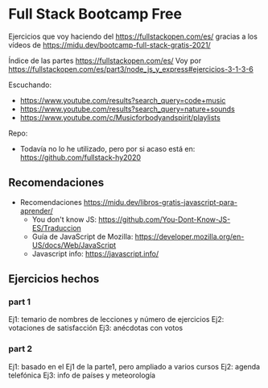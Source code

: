 # Full Stack Bootcamp Free

Ejercicios que voy haciendo del <https://fullstackopen.com/es/> gracias a los vídeos de <https://midu.dev/bootcamp-full-stack-gratis-2021/>

Índice de las partes <https://fullstackopen.com/es/>
Voy por <https://fullstackopen.com/es/part3/node_js_y_express#ejercicios-3-1-3-6>

Escuchando:

- <https://www.youtube.com/results?search_query=code+music>
- <https://www.youtube.com/results?search_query=nature+sounds>
- <https://www.youtube.com/c/Musicforbodyandspirit/playlists>

Repo:

- Todavía no lo he utilizado, pero por si acaso está en: <https://github.com/fullstack-hy2020>

## Recomendaciones

- Recomendaciones <https://midu.dev/libros-gratis-javascript-para-aprender/>
  - You don't know JS: <https://github.com/You-Dont-Know-JS-ES/Traduccion>
  - Guía de JavaScript de Mozilla: <https://developer.mozilla.org/en-US/docs/Web/JavaScript>
  - Javascript info: <https://javascript.info/>

## Ejercicios hechos

### part 1

Ej1: temario de nombres de lecciones y número de ejercicios
Ej2: votaciones de satisfacción
Ej3: anécdotas con votos

### part 2

Ej1: basado en el Ej1 de la parte1, pero ampliado a varios cursos
Ej2: agenda telefónica
Ej3: info de países y meteorología
